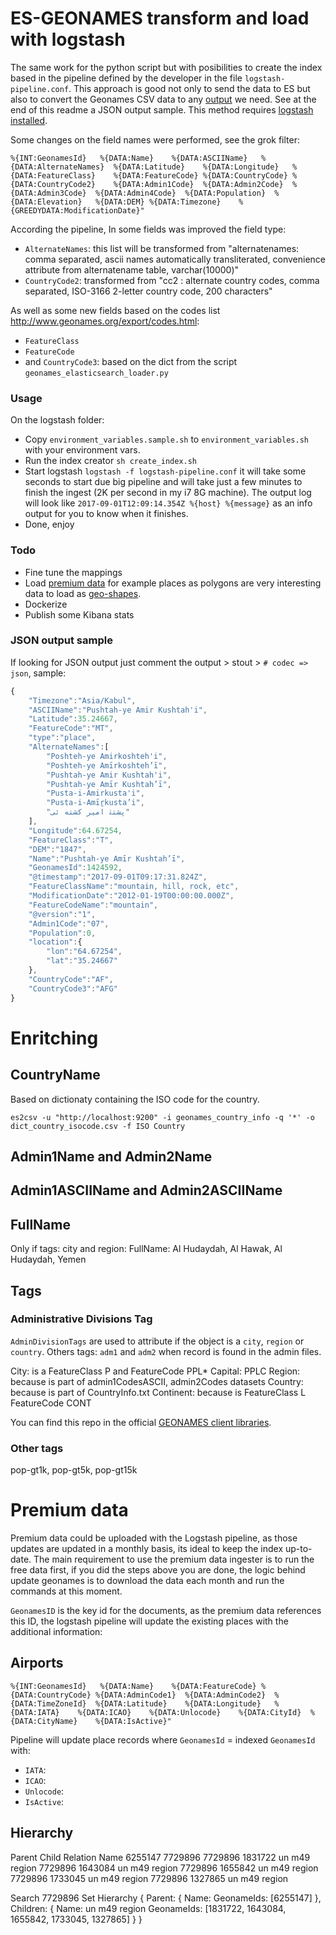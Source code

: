 # ES-GEONAMES transform and load with logstash
The same work for the python script but with posibilities to create the index based in the pipeline defined by the developer in the file `logstash-pipeline.conf`. This approach is good not only to send the data to ES but also to convert the Geonames CSV data to any [output](https://www.elastic.co/guide/en/logstash/current/output-plugins.html) we need. See at the end of this readme a JSON output sample. This method requires [logstash installed](https://www.elastic.co/guide/en/logstash/current/installing-logstash.html).

Some changes on the field names were performed, see the grok filter:

`
%{INT:GeonamesId}	%{DATA:Name}	%{DATA:ASCIIName}	%{DATA:AlternateNames}	%{DATA:Latitude}	%{DATA:Longitude}	%{DATA:FeatureClass}	%{DATA:FeatureCode}	%{DATA:CountryCode}	%{DATA:CountryCode2}	%{DATA:Admin1Code}	%{DATA:Admin2Code}	%{DATA:Admin3Code}	%{DATA:Admin4Code}	%{DATA:Population}	%{DATA:Elevation}	%{DATA:DEM}	%{DATA:Timezone}	%{GREEDYDATA:ModificationDate}"
`

According the pipeline, In some fields was improved the field type:

- `AlternateNames`: this list will be transformed from "alternatenames: comma separated, ascii names automatically transliterated, convenience attribute from alternatename table, varchar(10000)"
- `CountryCode2`: transformed from "cc2 : alternate country codes, comma separated, ISO-3166 2-letter country code, 200 characters"


As well as some new fields based on the codes list http://www.geonames.org/export/codes.html:

- `FeatureClass`
- `FeatureCode`
- and `CountryCode3`: based on the dict from the script `geonames_elasticsearch_loader.py`

### Usage

On the logstash folder:
- Copy `environment_variables.sample.sh` to `environment_variables.sh` with your environment vars.
- Run the index creator `sh create_index.sh`
- Start logstash `logstash -f logstash-pipeline.conf` it will take some seconds to start due big pipeline and will take just a few minutes to finish the ingest (2K per second in my i7 8G machine). The output log will look like `2017-09-01T12:09:14.354Z %{host} %{message}` as an info output for you to know when it finishes.
- Done, enjoy


### Todo
- Fine tune the mappings
- Load [premium data](http://www.geonames.org/products/premium-data-polygons.html) for example places as polygons are very interesting data to load as [ geo-shapes](https://www.elastic.co/guide/en/elasticsearch/reference/5.2/geo-shape.html).
- Dockerize
- Publish some Kibana stats


### JSON output sample
If looking for JSON output just comment the output > stout > `# codec => json`, sample:
```javascript
{
    "Timezone":"Asia/Kabul",
    "ASCIIName":"Pushtah-ye Amir Kushtah'i",
    "Latitude":35.24667,
    "FeatureCode":"MT",
    "type":"place",
    "AlternateNames":[
        "Poshteh-ye Amirkoshteh'i",
        "Poshteh-ye Amīrkoshteh’ī",
        "Pushtah-ye Amir Kushtah'i",
        "Pushtah-ye Amīr Kushtah’ī",
        "Pusta-i-Amirkusta'i",
        "Pusta-i-Amīṟkusta’i",
        "پشتۀ امیر کشته ئی"
    ],
    "Longitude":64.67254,
    "FeatureClass":"T",
    "DEM":"1847",
    "Name":"Pushtah-ye Amīr Kushtah’ī",
    "GeonamesId":1424592,
    "@timestamp":"2017-09-01T09:17:31.824Z",
    "FeatureClassName":"mountain, hill, rock, etc",
    "ModificationDate":"2012-01-19T00:00:00.000Z",
    "FeatureCodeName":"mountain",
    "@version":"1",
    "Admin1Code":"07",
    "Population":0,
    "location":{
        "lon":"64.67254",
        "lat":"35.24667"
    },
    "CountryCode":"AF",
    "CountryCode3":"AFG"
}
```

# Enritching

## CountryName
Based on dictionaty containing the ISO code for the country.

```
es2csv -u "http://localhost:9200" -i geonames_country_info -q '*' -o dict_country_isocode.csv -f ISO Country
```

## Admin1Name and Admin2Name
## Admin1ASCIIName and Admin2ASCIIName



## FullName
Only if tags: city and region:
FullName:		Al Hudaydah, Al Hawak, Al Hudaydah, Yemen

## Tags

### Administrative Divisions Tag

`AdminDivisionTags` are used to attribute if the object is a `city`, `region` or `country`.
Others tags: `adm1` and `adm2` when record is found in the admin files.

City: is a FeatureClass P and FeatureCode PPL*
Capital: PPLC
Region: because is part of admin1CodesASCII, admin2Codes datasets
Country: because is part of CountryInfo.txt
Continent: because is FeatureClass L FeatureCode CONT

You can find this repo in the official [GEONAMES client libraries](http://www.geonames.org/export/client-libraries.html).

### Other tags
pop-gt1k, pop-gt5k, pop-gt15k

# Premium data
Premium data could be uploaded with the Logstash pipeline, as those updates are updated in a monthly basis, its ideal to keep the index up-to-date. The main requirement to use the premium data ingester is to run the free data first, if you did the steps above you are done, the logic behind update geonames is to download the data each month and run the commands at this moment.

`GeonamesID` is the key id for the documents, as the premium data references this ID, the logstash pipeline will update the existing places with the additional information:

## Airports

`
%{INT:GeonamesId}	%{DATA:Name}	%{DATA:FeatureCode}	%{DATA:CountryCode}	%{DATA:AdminCode1}	%{DATA:AdminCode2}	%{DATA:TimeZoneId}	%{DATA:Latitude}	%{DATA:Longitude}	%{DATA:IATA}	%{DATA:ICAO}	%{DATA:Unlocode}	%{DATA:CityId}	%{DATA:CityName}	%{DATA:IsActive}"
`

Pipeline will update place records where `GeonamesId` = indexed `GeonamesId` with:
- `IATA`:
- `ICAO`:
- `Unlocode`:
- `IsActive`:


## Hierarchy
Parent  Child   Relation Name
6255147 7729896
7729896 1831722 un m49 region
7729896 1643084 un m49 region
7729896 1655842 un m49 region
7729896 1733045 un m49 region
7729896 1327865 un m49 region

Search 7729896
Set Hierarchy {
    Parent: {
        Name: 
        GeonameIds: [6255147]
    },
    Children: {
        Name: un m49 region
        GeonameIds: [1831722, 1643084, 1655842, 1733045, 1327865] 
    }
}
